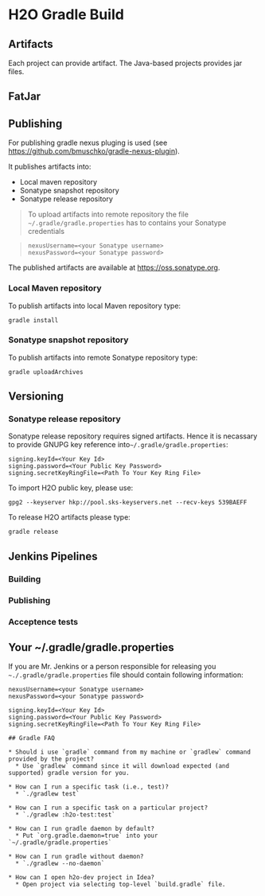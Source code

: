 # H2O Gradle Build

## Artifacts
Each project can provide artifact.
The Java-based projects provides jar files.

## FatJar

## Publishing
For publishing gradle nexus pluging is used (see
https://github.com/bmuschko/gradle-nexus-plugin).

It publishes artifacts into:

  * Local maven repository
  * Sonatype snapshot repository
  * Sonatype release repository

> To upload artifacts into remote repository the file `~/.gradle/gradle.properties` has to contains your Sonatype credentials
>

>     nexusUsername=<your Sonatype username>
>     nexusPassword=<your Sonatype password>
>

The published artifacts are available at https://oss.sonatype.org.

### Local Maven repository
To publish artifacts into local Maven repository type:

```
gradle install
```

### Sonatype snapshot repository
To publish artifacts into remote Sonatype repository type:
```
gradle uploadArchives
```

## Versioning

### Sonatype release repository
Sonatype release repository requires signed artifacts.
Hence it is necassary to provide GNUPG key reference into`~/.gradle/gradle.properties`:

```
signing.keyId=<Your Key Id>
signing.password=<Your Public Key Password>
signing.secretKeyRingFile=<Path To Your Key Ring File>
```

To import H2O public key, please use:
```
gpg2 --keyserver hkp://pool.sks-keyservers.net --recv-keys 539BAEFF
```

To release H2O artifacts please type:
```
gradle release
``` 

## Jenkins Pipelines

### Building

### Publishing

### Acceptence tests

## Your ~/.gradle/gradle.properties
If you are Mr. Jenkins or a person responsible for releasing you
`~./.gradle/gradle.properties` file should contain following information:
```
nexusUsername=<your Sonatype username>
nexusPassword=<your Sonatype password>

signing.keyId=<Your Key Id>
signing.password=<Your Public Key Password>
signing.secretKeyRingFile=<Path To Your Key Ring File>

## Gradle FAQ

* Should i use `gradle` command from my machine or `gradlew` command provided by the project?
  * Use `gradlew` command since it will download expected (and supported) gradle version for you.

* How can I run a specific task (i.e., test)?
  * `./gradlew test`
  
* How can I run a specific task on a particular project?
  * `./gradlew :h2o-test:test`
  
* How can I run gradle daemon by default?
  * Put `org.gradle.daemon=true` into your `~/.gradle/gradle.properties`
  
* How can I run gradle without daemon?
  * `./gradlew --no-daemon`
  
* How can I open h2o-dev project in Idea?
  * Open project via selecting top-level `build.gradle` file.
   